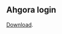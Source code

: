 ## Ahgora login

[Download](https://github.com/ruizivo/ahgora-login/releases/download/v0.1.45/ahgora-login.zip).


